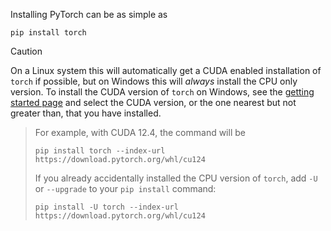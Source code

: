 Installing PyTorch can be as simple as
```shell
pip install torch
```

> [!caution]
On a Linux system this will automatically get a CUDA enabled installation of `torch` if possible, but on Windows this will _always_ install the CPU only version. To install the CUDA version of `torch` on Windows, see the [getting started page](https://pytorch.org/get-started/locally/) and select the CUDA version, or the one nearest but not greater than, that you have installed.
> For example, with CUDA 12.4, the command will be
> ```shell
> pip install torch --index-url https://download.pytorch.org/whl/cu124
> ```
> If you already accidentally installed the CPU version of `torch`, add `-U` or `--upgrade` to your `pip install` command:
> ```shell
> pip install -U torch --index-url https://download.pytorch.org/whl/cu124
> ```